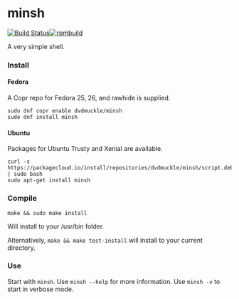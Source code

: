 # minsh
[![Build Status](https://travis-ci.org/dvdmuckle/minsh.svg?branch=master)](https://travis-ci.org/dvdmuckle/minsh)[![rpmbuild](https://copr.fedorainfracloud.org/coprs/dvdmuckle/minsh/package/minsh/status_image/last_build.png)](https://copr.fedorainfracloud.org/coprs/dvdmuckle/minsh/package/minsh/)

A very simple shell.

### Install

#### Fedora
A Copr repo for Fedora 25, 26, and rawhide is supplied.

```
sudo dnf copr enable dvdmuckle/minsh
sudo dnf install minsh
```

#### Ubuntu
Packages for Ubuntu Trusty and Xenial are available.

```
curl -s https://packagecloud.io/install/repositories/dvdmuckle/minsh/script.deb.sh | sudo bash
sudo apt-get install minsh
```
### Compile

`make && sudo make install`

Will install to your /usr/bin folder.

Alternatively, `make && make test-install` will install to your current directory.

### Use

Start with `minsh`. Use `minsh --help` for more information. Use `minsh -v` to start in verbose mode.
